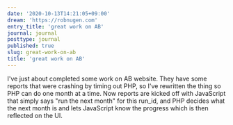 ```yaml
---
date: '2020-10-13T14:21:05+09:00'
dream: 'https://robnugen.com'
entry_title: 'great work on AB'
journal: journal
posttype: journal
published: true
slug: great-work-on-ab
title: 'great work on AB'
---
```


<p class='dream'>I've just about completed some work on AB website.  They have some reports that were crashing by timing out PHP, so I've rewritten the thing so PHP can do one month at a time.  Now reports are kicked off with JavaScript that simply says "run the next month" for this run_id, and PHP decides what the next month is and lets JavaScript know the progress which is then reflected on the UI.</p>

<p class='dream'></p>
